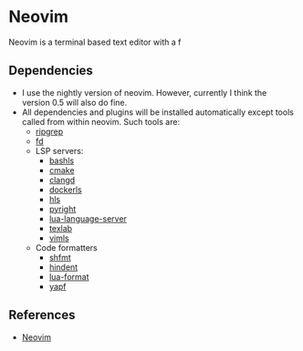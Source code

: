 # Neovim

Neovim is a terminal based text editor with a f

## Dependencies

- I use the nightly version of neovim. However, currently I think the version
  0.5 will also do fine.
- All dependencies and plugins will be installed automatically except tools
  called from within neovim. Such tools are:
  - [ripgrep](https://github.com/BurntSushi/ripgrep)
  - [fd](https://github.com/sharkdp/fd)
  - LSP servers:
    - [bashls](https://github.com/bash-lsp/bash-language-server)
    - [cmake](https://github.com/regen100/cmake-language-server)
    - [clangd](https://github.com/clangd/clangd)
    - [dockerls](https://github.com/rcjsuen/dockerfile-language-server-nodejs)
    - [hls](https://github.com/haskell/haskell-language-server)
    - [pyright](https://github.com/microsoft/pyright)
    - [lua-language-server](https://github.com/sumneko/lua-language-server)
    - [texlab](https://github.com/latex-lsp/texlab)
    - [vimls](https://github.com/iamcco/vim-language-server)
  - Code formatters
    - [shfmt](https://github.com/mvdan/sh)
    - [hindent](https://hackage.haskell.org/package/hindent)
    - [lua-format](https://github.com/Koihik/LuaFormatter)
    - [yapf](https://github.com/google/yapf)

## References

- [Neovim](https://neovim.io/)
